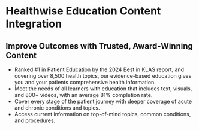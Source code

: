 # Healthwise Education Content Integration

## Improve Outcomes with Trusted, Award-Winning Content
- Ranked #1 in Patient Education by the 2024 Best in KLAS report, and covering over 8,500 health topics, our evidence-based education gives you and your patients comprehensive health information.
- Meet the needs of all learners with education that includes text, visuals, and 800+ videos, with an average 81% completion rate.
- Cover every stage of the patient journey with deeper coverage of acute and chronic conditions and topics.
- Access current information on top-of-mind topics, common conditions, and procedures.